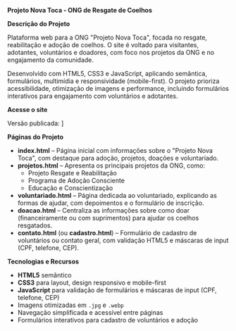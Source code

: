 
**Projeto Nova Toca - ONG de Resgate de Coelhos**

**Descrição do Projeto**

Plataforma web para a ONG "Projeto Nova Toca", focada no resgate, reabilitação e adoção de coelhos. O site é voltado para visitantes, adotantes, voluntários e doadores, com foco nos projetos da ONG e no engajamento da comunidade.

Desenvolvido com HTML5, CSS3 e JavaScript, aplicando semântica, formulários, multimídia e responsividade (mobile-first). O projeto prioriza acessibilidade, otimização de imagens e performance, incluindo formulários interativos para engajamento com voluntários e adotantes.

**Acesse o site**

Versão publicada:
]

**Páginas do Projeto**

* **index.html** – Página inicial com informações sobre o "Projeto Nova Toca", com destaque para adoção, projetos, doações e voluntariado.
* **projetos.html** – Apresenta os principais projetos da ONG, como:
    * Projeto Resgate e Reabilitação
    * Programa de Adoção Consciente
    * Educação e Conscientização
* **voluntariado.html** – Página dedicada ao voluntariado, explicando as formas de ajudar, com depoimentos e o formulário de inscrição.
* **doacao.html** – Centraliza as informações sobre como doar (financeiramente ou com suprimentos) para ajudar os coelhos resgatados.
* **contato.html** (ou **cadastro.html**) – Formulário de cadastro de voluntários ou contato geral, com validação HTML5 e máscaras de input (CPF, telefone, CEP).

**Tecnologias e Recursos**

* **HTML5** semântico
* **CSS3** para layout, design responsivo e mobile-first
* **JavaScript** para validação de formulários e máscaras de input (CPF, telefone, CEP)
* Imagens otimizadas em `.jpg` e `.webp`
* Navegação simplificada e acessível entre páginas
* Formulários interativos para cadastro de voluntários e adoção